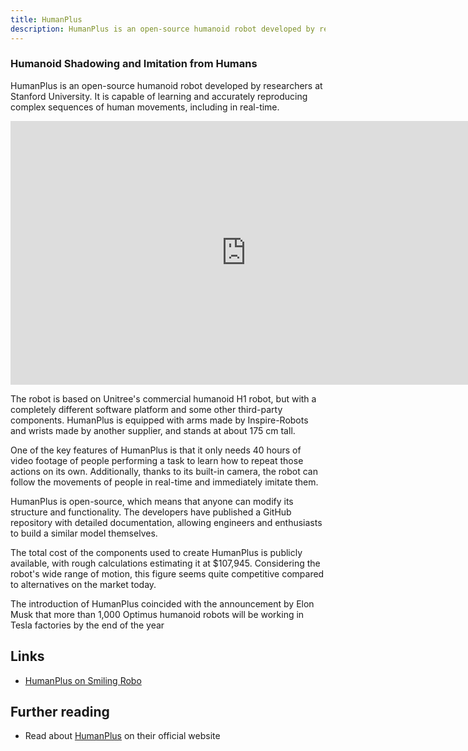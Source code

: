 ```yaml
---
title: HumanPlus
description: HumanPlus is an open-source humanoid robot developed by researchers at Stanford University.
---
```


 ### Humanoid Shadowing and Imitation from Humans

HumanPlus is an open-source humanoid robot developed by researchers at Stanford University. It is capable of learning and accurately reproducing complex sequences of human movements, including in real-time.
<br>
<iframe width="754" height="422" src="https://www.youtube.com/embed/6r4ZxpJjdx8" title="HumanPlus robot learns to wear a Nike skateboard shoe, stand up and walk" frameborder="0" allow="accelerometer; autoplay; clipboard-write; encrypted-media; gyroscope; picture-in-picture; web-share" referrerpolicy="strict-origin-when-cross-origin" allowfullscreen></iframe>

The robot is based on Unitree's commercial humanoid H1 robot, but with a completely different software platform and some other third-party components. HumanPlus is equipped with arms made by Inspire-Robots and wrists made by another supplier, and stands at about 175 cm tall.<br>

One of the key features of HumanPlus is that it only needs 40 hours of video footage of people performing a task to learn how to repeat those actions on its own. Additionally, thanks to its built-in camera, the robot can follow the movements of people in real-time and immediately imitate them.<br>

HumanPlus is open-source, which means that anyone can modify its structure and functionality. The developers have published a GitHub repository with detailed documentation, allowing engineers and enthusiasts to build a similar model themselves.
<br>

The total cost of the components used to create HumanPlus is publicly available, with rough calculations estimating it at $107,945. Considering the robot's wide range of motion, this figure seems quite competitive compared to alternatives on the market today.
<br>

The introduction of HumanPlus coincided with the announcement by Elon Musk that more than 1,000 Optimus humanoid robots will be working in Tesla factories by the end of the year

## Links
- [HumanPlus on Smiling Robo](https://smilingrobo.necrozmalabs.com/projects/cayql8chgedeqqd85bef)


## Further reading

- Read about [HumanPlus](https://humanoid-ai.github.io/) on their official website
